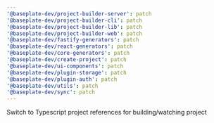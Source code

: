 ```yaml
---
'@baseplate-dev/project-builder-server': patch
'@baseplate-dev/project-builder-cli': patch
'@baseplate-dev/project-builder-lib': patch
'@baseplate-dev/project-builder-web': patch
'@baseplate-dev/fastify-generators': patch
'@baseplate-dev/react-generators': patch
'@baseplate-dev/core-generators': patch
'@baseplate-dev/create-project': patch
'@baseplate-dev/ui-components': patch
'@baseplate-dev/plugin-storage': patch
'@baseplate-dev/plugin-auth': patch
'@baseplate-dev/utils': patch
'@baseplate-dev/sync': patch
---
```


Switch to Typescript project references for building/watching project
